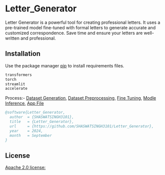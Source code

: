 # Letter_Generator

Letter Generator is a powerful tool for creating professional letters. It uses a pre-trained model fine-tuned with formal letters to generate accurate and customized correspondence. Save time and ensure your letters are well-written and professional.

## Installation

Use the package manager [pip](https://pip.pypa.io/en/stable/) to install requirements files.

```bash
transformers
torch
streamlit
accelerate

```
Process:- 
  [Dataset Generation](https://github.com/SHASWATSINGH3101/Letter_Gen/blob/main/Files/app.py),
  [Dataset Preprocessing](https://github.com/SHASWATSINGH3101/Letter_Gen/blob/main/Files/data-prep.ipynb),
  [Fine Tuning](https://github.com/SHASWATSINGH3101/Letter_Gen/blob/main/Files/fine-tune-peft.ipynb),
  [Modle Inference](https://github.com/SHASWATSINGH3101/Letter_Gen/blob/main/Files/fine-tune-inf-peft.ipynb),
  [App File](https://github.com/SHASWATSINGH3101/Letter_Gen/blob/main/Files/app.py)





```bibtex
@software{Letter_Generator,
  author  = {SHASWATSINGH3101},
  title   = {Letter_Generator},
  url     = {https://github.com/SHASWATSINGH3101/Letter_Generator},
  year    = 2024,
  month   = September
}
```

## License

[Apache 2.0 license:](https://www.apache.org/licenses/LICENSE-2.0)


